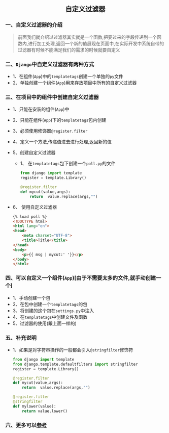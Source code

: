 ## <center>自定义过滤器</center>

### 一、自定义过滤器的介绍
>前面我们就介绍过过滤器其实就是一个函数,把要过来的字段传递到一个函数内,进行加工处理,返回一个新的值展现在页面中,在实际开发中系统自带的过滤器有时候不能满足我们的需求的时候就要自定义

### 二、`Django`中自定义过滤器有两种方式
* 1、在组件(`App`)中的`templatetags`创建一个单独的`py`文件
* 2、单独创建一个组件(`App`)用来存放项目中所有的自定义过滤器

### 三、在项目中的组件中创建自定义过滤器
* 1、只能在安装的组件(`App`)中
* 2、只能在组件(`App`)下的`templatetags`包内创建
* 3、必须使用修饰器`@register.filter`
* 4、定义一个方法,传递值进去进行处理,返回新的值
* 5、创建自定义过滤器
    * 1、 在`templatetags`包下创建一个`poll.py`的文件

        ```python
        from django import template
        register = template.Library()
        
        @register.filter
        def mycut(value,args):
            return  value.replace(args,"")
        ```
        
* 6、 使用自定义过滤器

    ```html
    {% load poll %}
    <!DOCTYPE html>
    <html lang="en">
    <head>
        <meta charset="UTF-8">
        <title>Title</title>
    </head>
    <body>
        <p>{{ msg | mycut:' '}}</p>
    </body>
    </html>
    ```

### 四、可以自定义一个组件(`App`)[由于不需要太多的文件,就手动创建一个]
* 1、手动创建一个包
* 2、在包中创建一个`templatetags`的包
* 3、将创建的这个包在`settings.py`中注入
* 4、在`templatetags`中创建文件及函数
* 5、过滤器的使用(跟上面一样的)

### 五、补充说明
* 1、如果是对字符串操作的一般都会引入`@stringfilter`修饰符

    ```python
    from django import template
    from django.template.defaultfilters import stringfilter
    register = template.Library()
    
    @register.filter
    def mycut(value,args):
        return  value.replace(args,"")
    
    @register.filter
    @stringfilter
    def mylower(value):
        return value.lower()
    ```

### 六、更多可以[参考](https://blog.csdn.net/kuangshp128/article/details/75727926)
